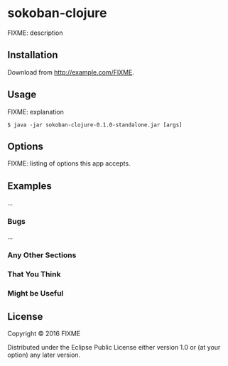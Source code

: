 # sokoban-clojure

FIXME: description

## Installation

Download from http://example.com/FIXME.

## Usage

FIXME: explanation

    $ java -jar sokoban-clojure-0.1.0-standalone.jar [args]

## Options

FIXME: listing of options this app accepts.

## Examples

...

### Bugs

...

### Any Other Sections
### That You Think
### Might be Useful

## License

Copyright © 2016 FIXME

Distributed under the Eclipse Public License either version 1.0 or (at
your option) any later version.
